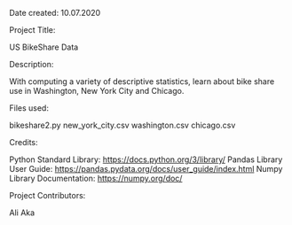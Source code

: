 Date created:
10.07.2020



Project Title:

US BikeShare Data



Description:

With computing a variety of descriptive statistics, learn about bike share use in Washington, New York City and Chicago.



Files used:

bikeshare2.py new_york_city.csv washington.csv chicago.csv



Credits:

Python Standard Library: https://docs.python.org/3/library/ Pandas Library User Guide: https://pandas.pydata.org/docs/user_guide/index.html Numpy Library Documentation: https://numpy.org/doc/



Project Contributors:

Ali Aka
